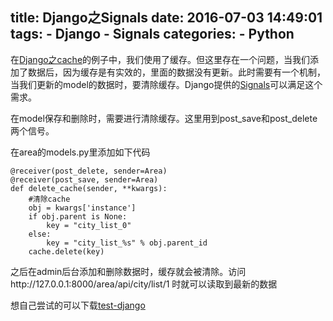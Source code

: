title: Django之Signals
date: 2016-07-03 14:49:01
tags:
    - Django
    - Signals
categories:
    - Python
---
在[Django之cache](http://program.dengshilong.org/2016/07/03/Django%E4%B9%8Bcache/)的例子中，我们使用了缓存。但这里存在一个问题，当我们添加了数据后，因为缓存是有实效的，里面的数据没有更新。此时需要有一个机制，当我们更新的model的数据时，要清除缓存。Django提供的[Signals](
https://docs.djangoproject.com/es/1.9/ref/signals/)可以满足这个需求。

在model保存和删除时，需要进行清除缓存。这里用到post_save和post_delete两个信号。

在area的models.py里添加如下代码
```
@receiver(post_delete, sender=Area)
@receiver(post_save, sender=Area)
def delete_cache(sender, **kwargs):
    #清除cache
    obj = kwargs['instance']
    if obj.parent is None:
        key = "city_list_0"
    else:
        key = "city_list_%s" % obj.parent_id
    cache.delete(key)
```

之后在admin后台添加和删除数据时，缓存就会被清除。访问http://127.0.0.1:8000/area/api/city/list/1 时就可以读取到最新的数据 

想自己尝试的可以下载[test-django](https://github.com/dengshilong/test-django)
